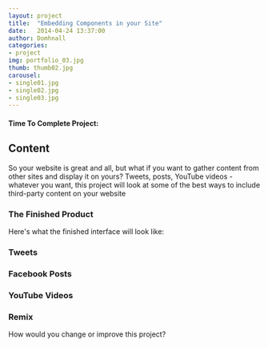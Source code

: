```yaml
---
layout: project
title:  "Embedding Components in your Site"
date:   2014-04-24 13:37:00
author: Domhnall
categories:
- project
img: portfolio_03.jpg
thumb: thumb02.jpg
carousel:
- single01.jpg
- single02.jpg
- single03.jpg
---
```

#### Time To Complete Project: 

## Content
So your website is great and all, but what if you want to gather content from other sites and display it on yours? Tweets, posts, YouTube videos - whatever you want, this project will look at some of the best ways to include third-party content on your website

### The Finished Product
Here's what the finished interface will look like:

### Tweets

### Facebook Posts

### YouTube Videos

### Remix
How would you change or improve this project?